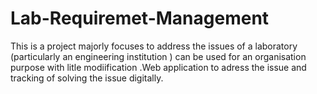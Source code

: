 # Lab-Requiremet-Management
This is a project majorly focuses to address the issues of a laboratory (particularly an engineering institution ) can be  used for an organisation purpose with litle modiification .Web application to adress the issue and tracking of solving the issue digitally.
